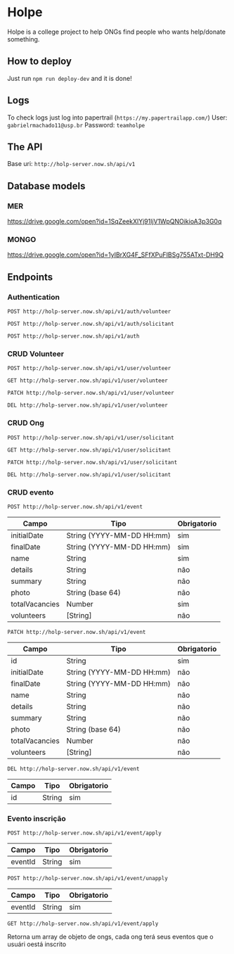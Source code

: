 # Holpe
Holpe is a college project to help ONGs find people who wants help/donate something.

## How to deploy
Just run `npm run deploy-dev` and it is done!

## Logs
To check logs just log into papertrail (`https://my.papertrailapp.com/`)
User: `gabrielrmachado11@usp.br`
Password: `teamholpe`

## The API
Base uri: `http://holp-server.now.sh/api/v1`

## Database models
### MER
https://drive.google.com/open?id=1SqZeekXlYj91ljV1WpQNOikioA3p3G0q

### MONGO
https://drive.google.com/open?id=1yIBrXG4F_SFfXPuFIBSg755ATxt-DH9Q


## Endpoints
### Authentication
`POST http://holp-server.now.sh/api/v1/auth/volunteer`

`POST http://holp-server.now.sh/api/v1/auth/solicitant`

`POST http://holp-server.now.sh/api/v1/auth`

### CRUD Volunteer
`POST http://holp-server.now.sh/api/v1/user/volunteer`

`GET http://holp-server.now.sh/api/v1/user/volunteer`

`PATCH http://holp-server.now.sh/api/v1/user/volunteer`

`DEL http://holp-server.now.sh/api/v1/user/volunteer`

### CRUD Ong
`POST http://holp-server.now.sh/api/v1/user/solicitant`

`GET http://holp-server.now.sh/api/v1/user/solicitant`

`PATCH http://holp-server.now.sh/api/v1/user/solicitant`

`DEL http://holp-server.now.sh/api/v1/user/solicitant`

### CRUD evento
`POST http://holp-server.now.sh/api/v1/event`

| Campo          | Tipo                      | Obrigatorio |
|----------------|---------------------------|-------------|
| initialDate    | String (YYYY-MM-DD HH:mm) | sim         |
| finalDate      | String (YYYY-MM-DD HH:mm) | sim         |
| name           | String                    | sim         |
| details        | String                    | não         |
| summary        | String                    | não         |
| photo          | String (base 64)          | não         |
| totalVacancies | Number                    | sim         |
| volunteers     | [String]                  | não         |

`PATCH http://holp-server.now.sh/api/v1/event`

| Campo          | Tipo                      | Obrigatorio |
|----------------|---------------------------|-------------|
| id             | String                    | sim         |
| initialDate    | String (YYYY-MM-DD HH:mm) | não         |
| finalDate      | String (YYYY-MM-DD HH:mm) | não         |
| name           | String                    | não         |
| details        | String                    | não         |
| summary        | String                    | não         |
| photo          | String (base 64)          | não         |
| totalVacancies | Number                    | não         |
| volunteers     | [String]                  | não         |

`DEL http://holp-server.now.sh/api/v1/event`

| Campo          | Tipo                      | Obrigatorio |
|----------------|---------------------------|-------------|
| id             | String                    | sim         |

### Evento inscrição
`POST http://holp-server.now.sh/api/v1/event/apply`

| Campo          | Tipo                      | Obrigatorio |
|----------------|---------------------------|-------------|
| eventId        | String                    | sim         |

`POST http://holp-server.now.sh/api/v1/event/unapply`

| Campo          | Tipo                      | Obrigatorio |
|----------------|---------------------------|-------------|
| eventId        | String                    | sim         |

`GET http://holp-server.now.sh/api/v1/event/apply`

Retorna um array de objeto de ongs, cada ong terá seus eventos que o usuári oestá inscrito